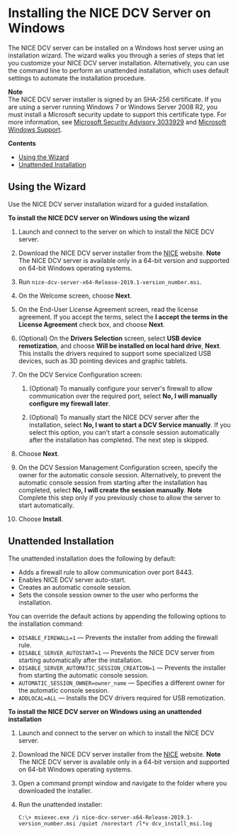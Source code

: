 # Installing the NICE DCV Server on Windows<a name="setting-up-installing-wininstall"></a>

The NICE DCV server can be installed on a Windows host server using an installation wizard\. The wizard walks you through a series of steps that let you customize your NICE DCV server installation\. Alternatively, you can use the command line to perform an unattended installation, which uses default settings to automate the installation procedure\.

**Note**  
The NICE DCV server installer is signed by an SHA\-256 certificate\. If you are using a server running Windows 7 or Windows Server 2008 R2, you must install a Microsoft security update to support this certificate type\. For more information, see [Microsoft Security Advisory 3033929](https://docs.microsoft.com/en-us/security-updates/SecurityAdvisories/2015/3033929) and [Microsoft Windows Support](https://support.microsoft.com/en-us/help/2921916/the-untrusted-publisher-dialog-box-appears-when-you-install-a-driver-i)\.

**Contents**
+ [Using the Wizard](#setting-up-installing-windows-wizard)
+ [Unattended Installation](#setting-up-installing-windows-unattended)

## Using the Wizard<a name="setting-up-installing-windows-wizard"></a>

Use the NICE DCV server installation wizard for a guided installation\.

**To install the NICE DCV server on Windows using the wizard**

1. Launch and connect to the server on which to install the NICE DCV server\.

1. Download the NICE DCV server installer from the [NICE](http://download.nice-dcv.com) website\.
**Note**  
The NICE DCV server is available only in a 64\-bit version and supported on 64\-bit Windows operating systems\.

1. Run `nice-dcv-server-x64-Release-2019.1-version_number.msi`\. 

1. On the Welcome screen, choose **Next**\.

1. On the End\-User License Agreement screen, read the license agreement\. If you accept the terms, select the **I accept the terms in the License Agreement** check box, and choose **Next**\.

1. \(Optional\) On the **Drivers Selection** screen, select **USB device remotization**, and choose **Will be installed on local hard drive**, **Next**\. This installs the drivers required to support some specialized USB devices, such as 3D pointing devices and graphic tablets\.

1. On the DCV Service Configuration screen:

   1. \(Optional\) To manually configure your server's firewall to allow communication over the required port, select **No, I will manually configure my firewall later**\.

   1. \(Optional\) To manually start the NICE DCV server after the installation, select **No, I want to start a DCV Service manually**\. If you select this option, you can't start a console session automatically after the installation has completed\. The next step is skipped\.

1. Choose **Next**\.

1. On the DCV Session Management Configuration screen, specify the owner for the automatic console session\. Alternatively, to prevent the automatic console session from starting after the installation has completed, select **No, I will create the session manually**\.
**Note**  
Complete this step only if you previously chose to allow the server to start automatically\.

1. Choose **Install**\.

## Unattended Installation<a name="setting-up-installing-windows-unattended"></a>

The unattended installation does the following by default:
+ Adds a firewall rule to allow communication over port 8443\.
+ Enables NICE DCV server auto\-start\.
+ Creates an automatic console session\.
+ Sets the console session owner to the user who performs the installation\.

You can override the default actions by appending the following options to the installation command:
+ `DISABLE_FIREWALL=1` — Prevents the installer from adding the firewall rule\.
+ `DISABLE_SERVER_AUTOSTART=1` — Prevents the NICE DCV server from starting automatically after the installation\.
+ `DISABLE_SERVER_AUTOMATIC_SESSION_CREATION=1` — Prevents the installer from starting the automatic console session\.
+ `AUTOMATIC_SESSION_OWNER=owner_name` — Specifies a different owner for the automatic console session\.
+ `ADDLOCAL=ALL` — Installs the DCV drivers required for USB remotization\.

**To install the NICE DCV server on Windows using an unattended installation**

1. Launch and connect to the server on which to install the NICE DCV server\.

1. Download the NICE DCV server installer from the [NICE](http://download.nice-dcv.com) website\.
**Note**  
The NICE DCV server is available only in a 64\-bit version and supported on 64\-bit Windows operating systems\.

1. Open a command prompt window and navigate to the folder where you downloaded the installer\.

1. Run the unattended installer:

   ```
   C:\> msiexec.exe /i nice-dcv-server-x64-Release-2019.1-version_number.msi /quiet /norestart /l*v dcv_install_msi.log
   ```